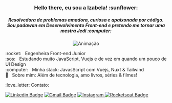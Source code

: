 <h3 align="center"> Hello there, eu sou a Izabela! :sunflower:</h3>
<h5 align="center"> Resolvedora de problemas amadora, curiosa e apaixonada por código. <br/> 
 Sou padawan em Desenvolvimento Front-end e pretendo me tornar uma mestra Jedi :computer:</h5> 

<p align="center">
<img src="https://camo.githubusercontent.com/cdbee60d64689371b2b2f9438037116e9fe7ee74/68747470733a2f2f6d656469612e67697068792e636f6d2f6d656469612f4c3152317476493973766b495777705659722f67697068792e676966" alt="Animação"/>
</p>


 <p align="justify"> :rocket:  &nbsp; Engenheira Front-end Junior
 <br/> :sos: &nbsp; Estudando muito JavaScript, Vuejs e de vez em quando um pouco de UI Design 
 <br/> :computer: &nbsp; Minha stack: JavasScript com Vuejs, Nuxt & Tailwind
 <br/> 💬  &nbsp; Sobre mim: Além de tecnologia, amo livros, séries & filmes! </p>
 

<p align="left">  :love_letter:  Contato:
 
[![Linkedin Badge](https://img.shields.io/badge/-IzabelaToledo-blue?style=flat-square&logo=Linkedin&logoColor=white&link=https://www.linkedin.com/in/izabela-toledo/)](https://www.linkedin.com/in/izabela-toledo/) 
[![Gmail Badge](https://img.shields.io/badge/-devgirl.bela@gmail.com-c14438?style=flat-square&logo=Gmail&logoColor=white&link=mailto:devgirl.bela@gmail.com)](mailto:devgirl.bela@gmail.com)
 <a href="https://www.instagram.com/devbells/" target="_blank">
	<img src="https://img.shields.io/badge/Instagram-%23E4405F.svg?&style=flat-square&logo=instagram&logoColor=white" alt="Instagram">
</a>
[![Rocketseat Badge](https://img.shields.io/badge/-Rocketseat-000?style=flat-square&logo=&logoColor=white&link=https:https://app.rocketseat.com.br/me/izabela-amancio-1578955453)](https://app.rocketseat.com.br/me/izabela-amancio-1578955453)

</p>

